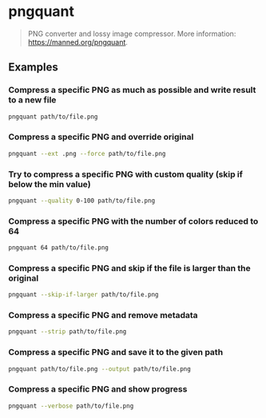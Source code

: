 # pngquant

> PNG converter and lossy image compressor. More information: <https://manned.org/pngquant>.

## Examples

### Compress a specific PNG as much as possible and write result to a new file

```bash
pngquant path/to/file.png
```

### Compress a specific PNG and override original

```bash
pngquant --ext .png --force path/to/file.png
```

### Try to compress a specific PNG with custom quality (skip if below the min value)

```bash
pngquant --quality 0-100 path/to/file.png
```

### Compress a specific PNG with the number of colors reduced to 64

```bash
pngquant 64 path/to/file.png
```

### Compress a specific PNG and skip if the file is larger than the original

```bash
pngquant --skip-if-larger path/to/file.png
```

### Compress a specific PNG and remove metadata

```bash
pngquant --strip path/to/file.png
```

### Compress a specific PNG and save it to the given path

```bash
pngquant path/to/file.png --output path/to/file.png
```

### Compress a specific PNG and show progress

```bash
pngquant --verbose path/to/file.png
```
